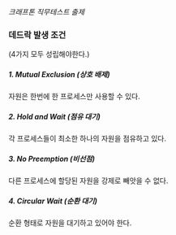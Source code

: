 *크래프톤 직무테스트 출제*
### 데드락 발생 조건
(4가지 모두 성립해야한다.)
##### 1. Mutual Exclusion (상호 배제)
자원은 한번에 한 프로세스만 사용할 수 있다.

##### 2. Hold and Wait (점유 대기)
각 프로세스들이 최소한 하나의 자원을 점유하고 있다.

##### 3. No Preemption (비선점)
다른 프로세스에 할당된 자원을 강제로 빼앗을 수 없다.

##### 4. Circular Wait (순환 대기)
순환 형태로 자원을 대기하고 있어야 한다.
